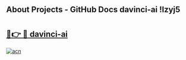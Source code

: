 ## About Projects - GitHub Docs davinci-ai !lzyj5

# <h2><a href="https://andorid.site?title=davinci-ai&ref=14PRO">🔗👉 🔴 davinci-ai</a></h2>

[![acn](https://github.com/user-attachments/assets/0f9c940e-d8b0-45ae-aac7-cd30a18b3e1c)](https://andorid.site?title=davinci-ai&ref=14PRO)

